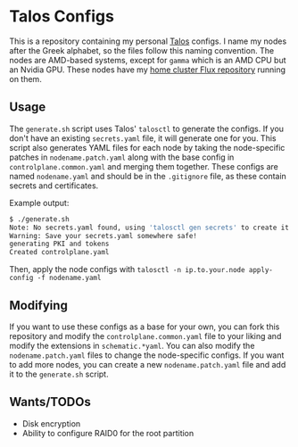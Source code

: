 # Talos Configs

This is a repository containing my personal [Talos](https://www.talos.dev/) configs. I name my nodes after the Greek alphabet, so the files follow this naming convention. The nodes are AMD-based systems, except for `gamma` which is an AMD CPU but an Nvidia GPU. These nodes have my [home cluster Flux repository](https://github.com/USA-RedDragon/home-cluster-flux) running on them.

## Usage

The `generate.sh` script uses Talos' `talosctl` to generate the configs. If you don't have an existing `secrets.yaml` file, it will generate one for you. This script also generates YAML files for each node by taking the node-specific patches in `nodename.patch.yaml` along with the base config in `controlplane.common.yaml` and merging them together. These configs are named `nodename.yaml` and should be in the `.gitignore` file, as these contain secrets and certificates.

Example output:

```bash
$ ./generate.sh
Note: No secrets.yaml found, using 'talosctl gen secrets' to create it...
Warning: Save your secrets.yaml somewhere safe!
generating PKI and tokens
Created controlplane.yaml
```

Then, apply the node configs with `talosctl -n ip.to.your.node apply-config -f nodename.yaml`

## Modifying

If you want to use these configs as a base for your own, you can fork this repository and modify the `controlplane.common.yaml` file to your liking and modify the extensions in `schematic.*yaml`. You can also modify the `nodename.patch.yaml` files to change the node-specific configs. If you want to add more nodes, you can create a new `nodename.patch.yaml` file and add it to the `generate.sh` script.

## Wants/TODOs

- Disk encryption
- Ability to configure RAID0 for the root partition
